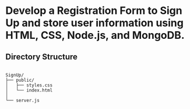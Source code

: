 # Develop a Registration Form to Sign Up and store user information using HTML, CSS, Node.js, and MongoDB.

## Directory Structure
<code>
SignUp/
├── public/
│   ├── styles.css
│   └── index.html
│
└── server.js

</code>
